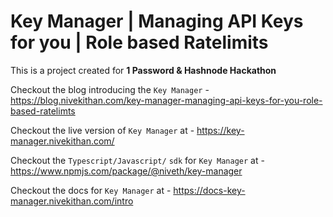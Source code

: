 # Key Manager | Managing API Keys for you | Role based Ratelimits

This is a project created for **1 Password & Hashnode Hackathon**

Checkout the blog introducing the `Key Manager` - https://blog.nivekithan.com/key-manager-managing-api-keys-for-you-role-based-ratelimts

Checkout the live version of `Key Manager` at - https://key-manager.nivekithan.com/

Checkout the `Typescript/Javascript/` `sdk` for `Key Manager` at - https://www.npmjs.com/package/@niveth/key-manager

Checkout the docs for `Key Manager` at - https://docs-key-manager.nivekithan.com/intro
